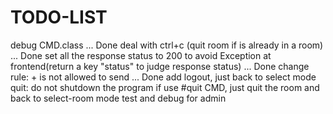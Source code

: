 # TODO-LIST
debug CMD.class ... Done
deal with ctrl+c (quit room if is already in a room)  ... Done
set all the response status to 200 to avoid Exception at frontend(return a key "status" to judge response status) ... Done
change rule: + is not allowed to send   ... Done
add logout, just back to select mode
quit: do not shutdown the program if use #quit CMD, just quit the room and back to select-room mode
test and debug for admin